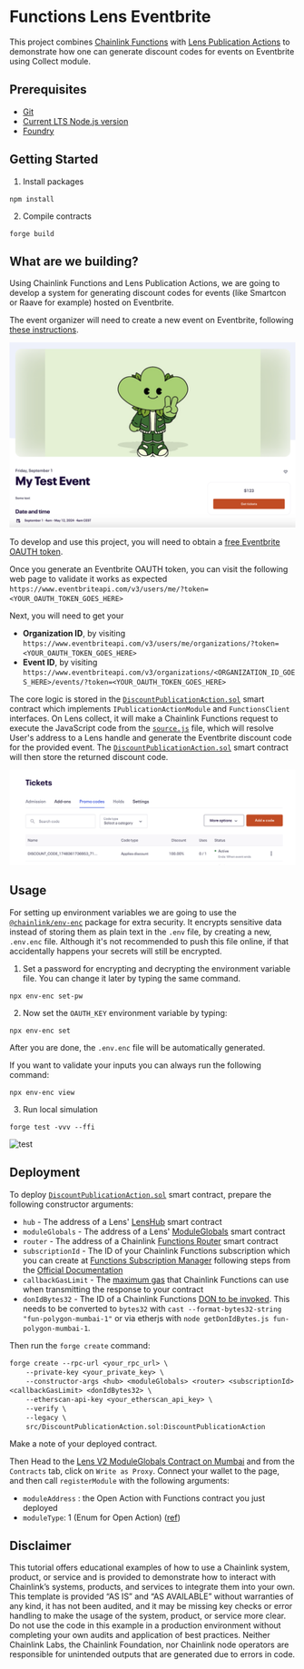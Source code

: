 # Functions Lens Eventbrite

This project combines [Chainlink Functions](https://docs.chain.link/chainlink-functions) with [Lens Publication Actions](https://docs.lens.xyz/v2/docs/publication-actions-aka-open-actions) to demonstrate how one can generate discount codes for events on Eventbrite using Collect module.

## Prerequisites

- [Git](https://git-scm.com/book/en/v2/Getting-Started-Installing-Git)
- [Current LTS Node.js version](https://nodejs.org/en/about/releases/)
- [Foundry](https://book.getfoundry.sh/getting-started/installation)

## Getting Started

1. Install packages

```
npm install
```

2. Compile contracts

```
forge build
```

## What are we building?

Using Chainlink Functions and Lens Publication Actions, we are going to develop a system for generating discount codes for events (like Smartcon or Raave for example) hosted on Eventbrite.

The event organizer will need to create a new event on Eventbrite, following [these instructions](https://www.eventbrite.com/help/en-us/articles/551351/how-to-create-an-event).

![event](./img/event.png)

To develop and use this project, you will need to obtain a [free Eventbrite OAUTH token](https://www.eventbrite.com/help/en-us/articles/849962/generate-an-api-key/).

Once you generate an Eventbrite OAUTH token, you can visit the following web page to validate it works as expected `https://www.eventbriteapi.com/v3/users/me/?token=<YOUR_OAUTH_TOKEN_GOES_HERE>`

Next, you will need to get your

- **Organization ID**, by visiting `https://www.eventbriteapi.com/v3/users/me/organizations/?token=<YOUR_OAUTH_TOKEN_GOES_HERE>`
- **Event ID**, by visiting `https://www.eventbriteapi.com/v3/organizations/<ORGANIZATION_ID_GOES_HERE>/events/?token=<YOUR_OAUTH_TOKEN_GOES_HERE>`

The core logic is stored in the [`DiscountPublicationAction.sol`](./src/DiscountPublicationAction.sol) smart contract which implements `IPublicationActionModule` and `FunctionsClient` interfaces. On Lens collect, it will make a Chainlink Functions request to execute the JavaScript code from the [`source.js`](./source.js) file, which will resolve User's address to a Lens handle and generate the Eventbrite discount code for the provided event. The [`DiscountPublicationAction.sol`](./src/DiscountPublicationAction.sol) smart contract will then store the returned discount code.

![discount](./img/discount.png)

## Usage

For setting up environment variables we are going to use the [`@chainlink/env-enc`](https://www.npmjs.com/package/@chainlink/env-enc) package for extra security. It encrypts sensitive data instead of storing them as plain text in the `.env` file, by creating a new, `.env.enc` file. Although it's not recommended to push this file online, if that accidentally happens your secrets will still be encrypted.

1. Set a password for encrypting and decrypting the environment variable file. You can change it later by typing the same command.

```shell
npx env-enc set-pw
```

2. Now set the `OAUTH_KEY` environment variable by typing:

```shell
npx env-enc set
```

After you are done, the `.env.enc` file will be automatically generated.

If you want to validate your inputs you can always run the following command:

```shell
npx env-enc view
```

3. Run local simulation

```
forge test -vvv --ffi
```

![test](./img/test.png)

## Deployment

To deploy [`DiscountPublicationAction.sol`](./src/DiscountPublicationAction.sol) smart contract, prepare the following constructor arguments:

- `hub` - The address of a Lens' [LensHub](https://docs.lens.xyz/v2/docs/deployed-contract-addresses#mumbai-developer-preview) smart contract
- `moduleGlobals` - The address of a Lens' [ModuleGlobals](https://docs.lens.xyz/v2/docs/deployed-contract-addresses#mumbai-developer-preview) smart contract
- `router` - The address of a Chainlink [Functions Router](https://docs.chain.link/chainlink-functions/supported-networks) smart contract
- `subscriptionId` - The ID of your Chainlink Functions subscription which you can create at [Functions Subscription Manager](https://functions.chain.link/) following steps from the [Official Documentation](https://docs.chain.link/chainlink-functions/resources/subscriptions)
- `callbackGasLimit` - The [maximum gas](https://docs.chain.link/chainlink-functions/api-reference/functions-client) that Chainlink Functions can use when transmitting the response to your contract
- `donIdBytes32` - The ID of a Chainlink Functions [DON to be invoked](https://docs.chain.link/chainlink-functions/supported-networks). This needs to be converted to `bytes32` with `cast --format-bytes32-string "fun-polygon-mumbai-1"` or via etherjs with `node getDonIdBytes.js fun-polygon-mumbai-1`.

Then run the `forge create` command:

```
forge create --rpc-url <your_rpc_url> \
    --private-key <your_private_key> \
    --constructor-args <hub> <moduleGlobals> <router> <subscriptionId> <callbackGasLimit> <donIdBytes32> \
    --etherscan-api-key <your_etherscan_api_key> \
    --verify \
    --legacy \
    src/DiscountPublicationAction.sol:DiscountPublicationAction
```

Make a note of your deployed contract.

Then Head to the [Lens V2 ModuleGlobals Contract on Mumbai](https://mumbai.polygonscan.com/address/0x8834aE494ADD3C56d274Fe88243526DBAB15dEF8) and from the `Contracts` tab, click on `Write as Proxy`.  Connect your wallet to the page, and then call `registerModule` with the following arguments:
- `moduleAddress` : the Open Action with Functions contract you just deployed
- `moduleType`:  1  (Enum for Open Action) ([ref](https://docs.lens.xyz/v2/docs/publishing-a-module))

## Disclaimer

This tutorial offers educational examples of how to use a Chainlink system, product, or service and is provided to demonstrate how to interact with Chainlink’s systems, products, and services to integrate them into your own. This template is provided “AS IS” and “AS AVAILABLE” without warranties of any kind, it has not been audited, and it may be missing key checks or error handling to make the usage of the system, product, or service more clear. Do not use the code in this example in a production environment without completing your own audits and application of best practices. Neither Chainlink Labs, the Chainlink Foundation, nor Chainlink node operators are responsible for unintended outputs that are generated due to errors in code.
